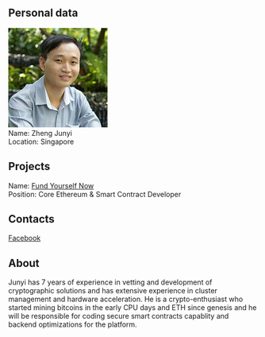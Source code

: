 ## Personal data
![zheng junyi photo](photo/zheng_junyi.jpg)  
Name:   Zheng Junyi  
Location: Singapore  
## Projects 
Name: [Fund Yourself Now](../projects/fund_yourself_now.md)  
Position: Core Ethereum & Smart Contract Developer   
## Contacts      
[Facebook](https://www.facebook.com/zjunyi?pnref=friends.search)
## About
Junyi has 7 years of experience in vetting and development of cryptographic solutions and has extensive experience in cluster management and hardware acceleration.
He is a crypto-enthusiast who started mining bitcoins in the early CPU days and ETH since genesis and he will be responsible for coding secure smart contracts capablity and backend optimizations for the platform.
